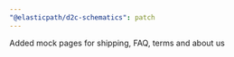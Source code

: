 ```yaml
---
"@elasticpath/d2c-schematics": patch
---
```


Added mock pages for shipping, FAQ, terms and about us
